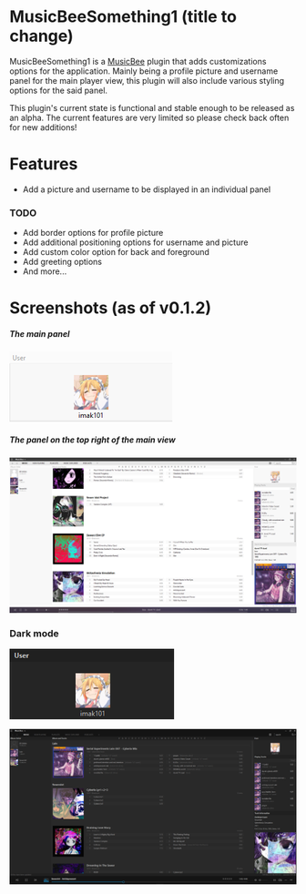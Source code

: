 ﻿# MusicBeeSomething1 (title to change)

MusicBeeSomething1 is a [MusicBee](https://getmusicbee.com/) plugin that adds customizations options for the application. Mainly being a profile picture and username panel for the main player view, this plugin will also include various styling options for the said panel.

This plugin's current state is functional and stable enough to be released as an alpha. The current features are very limited so please check back often for new additions! 

# Features

- Add a picture and username to be displayed in an individual panel

### TODO

- Add border options for profile picture
- Add additional positioning options for username and picture
- Add custom color option for back and foreground
- Add greeting options
- And more...

# Screenshots (as of v0.1.2)

##### The main panel
![PanelZoom](Images/PanelZoom.png)

##### The panel on the top right of the main view
![MainView](Images/MainView.png)

### Dark mode

![PanelZoomDark](Images/PanelZoomDark.png)

![MainViewDark](Images/MainViewDark.png)

